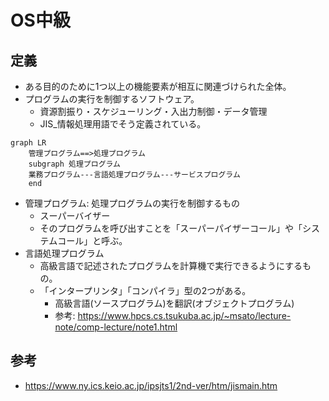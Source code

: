 # OS中級

## 定義
- ある目的のために1つ以上の機能要素が相互に関連づけられた全体。
- プログラムの実行を制御するソフトウェア。
    - 資源割振り・スケジューリング・入出力制御・データ管理
    - JIS_情報処理用語でそう定義されている。

```mermaid
graph LR
    管理プログラム==>処理プログラム
    subgraph 処理プログラム
    業務プログラム---言語処理プログラム---サービスプログラム
    end
```

- 管理プログラム: 処理プログラムの実行を制御するもの
    - スーパーバイザー
    - そのプログラムを呼び出すことを「スーパーパイザーコール」や「システムコール」と呼ぶ。
- 言語処理プログラム
    - 高級言語で記述されたプログラムを計算機で実行できるようにするもの。
    - 「インタープリンタ」「コンパイラ」型の2つがある。
      - 高級言語(ソースプログラム)を翻訳(オブジェクトプログラム)
      - 参考: https://www.hpcs.cs.tsukuba.ac.jp/~msato/lecture-note/comp-lecture/note1.html

## 参考
- https://www.ny.ics.keio.ac.jp/ipsjts1/2nd-ver/htm/jismain.htm